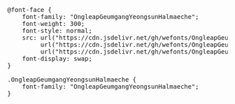 <pre>

@font-face {
    font-family: "OngleapGeumgangYeongsunHalmaeche";
    font-weight: 300;
    font-style: normal;
    src: url("https://cdn.jsdelivr.net/gh/wefonts/OngleapGeumgangYeongsunHalmaeche/OngleapGeumgangYeongsunHalmaeche.woff2") format("woff2"),
         url("https://cdn.jsdelivr.net/gh/wefonts/OngleapGeumgangYeongsunHalmaeche/OngleapGeumgangYeongsunHalmaeche.woff") format("woff"),
         url("https://cdn.jsdelivr.net/gh/wefonts/OngleapGeumgangYeongsunHalmaeche/OngleapGeumgangYeongsunHalmaeche.ttf") format("truetype");
    font-display: swap;
}

.OngleapGeumgangYeongsunHalmaeche {
    font-family: "OngleapGeumgangYeongsunHalmaeche";
}

  
</pre>
